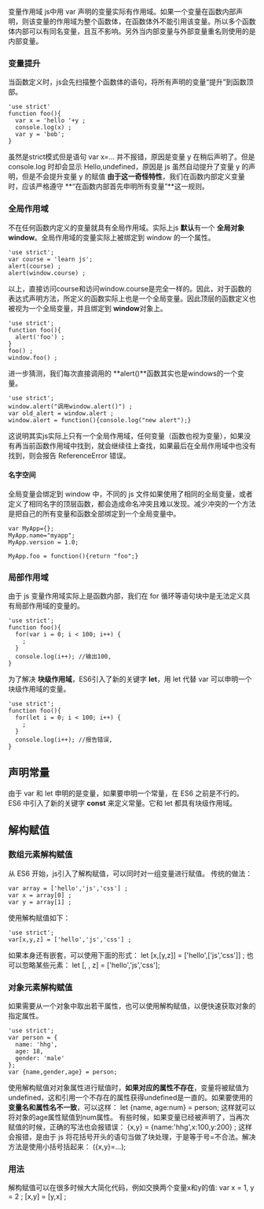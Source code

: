 变量作用域
js中用 var 声明的变量实际有作用域。如果一个变量在函数内部声明，则该变量的作用域为整个函数体，在函数体外不能引用该变量。所以多个函数体内部可以有同名变量，且互不影响。另外当内部变量与外部变量重名则使用的是内部变量。

### 变量提升
当函数定义时，js会先扫描整个函数体的语句，将所有声明的变量“提升”到函数顶部。
```
'use strict'
function foo(){
  var x = 'hello '+y ;
  console.log(x) ;
  var y = 'bob';
}
```
虽然是strict模式但是语句 var x=... 并不报错，原因是变量 y 在稍后声明了。但是 console.log 时却会显示 Hello,undefined，原因是 js 虽然自动提升了变量 y 的声明，但是不会提升变量 y 的赋值
**由于这一奇怪特性**，我们在函数内部定义变量时，应该严格遵守 **“在函数内部首先申明所有变量”**这一规则。

### 全局作用域
不在任何函数内定义的变量就具有全局作用域。实际上js **默认**有一个 **全局对象 window**。全局作用域的变量实际上被绑定到 window 的一个属性。
```
'use strict';
var course = 'learn js';
alert(course) ;
alert(window.course) ;
```
以上，直接访问course和访问window.course是完全一样的。因此，对于函数的表达式声明方法，所定义的函数实际上也是一个全局变量。因此顶层的函数定义也被视为一个全局变量，并且绑定到 **window**对象上。
```
'use strict';
function foo(){
  alert('foo') ;
}
foo() ;
window.foo() ;
```
进一步猜测，我们每次直接调用的 **alert()**函数其实也是windows的一个变量。
```
'use strict';
window.alert("调用window.alert()") ;
var old_alert = window.alert ;
window.alert = function(){console.log("new alert");}
```
这说明其实js实际上只有一个全局作用域，任何变量（函数也视为变量），如果没有再当前函数作用域中找到，就会继续往上查找，如果最后在全局作用域中也没有找到，则会报告 ReferenceError 错误。

#### 名字空间
全局变量会绑定到 window 中，不同的 js 文件如果使用了相同的全局变量，或者定义了相同名字的顶层函数，都会造成命名冲突且难以发现。减少冲突的一个方法是把自己的所有变量和函数全部绑定到一个全局变量中。
```
var MyApp={};
MyApp.name="myapp";
MyApp.version = 1.0;

MyApp.foo = function(){return "foo";}
```
### 局部作用域
由于 js 变量作用域实际上是函数内部，我们在 for 循环等语句块中是无法定义具有局部作用域的变量的。
```
'use strict';
function foo(){
  for(var i = 0; i < 100; i++) {
    ;
  }
  console.log(i++); //输出100,
}
```
为了解决 **块级作用域**，ES6引入了新的关键字 **let**，用 let 代替 var 可以申明一个块级作用域的变量。
```
'use strict';
function foo(){
  for(let i = 0; i < 100; i++) {
    ;
  }
  console.log(i++); //报告错误,
}
```
## 声明常量
由于 var 和 let 申明的是变量，如果要申明一个常量，在 ES6 之前是不行的。 ES6 中引入了新的关键字 **const** 来定义常量。它和 let 都具有块级作用域。

## 解构赋值
### 数组元素解构赋值
从 ES6 开始，js引入了解构赋值，可以同时对一组变量进行赋值。
传统的做法：
```
var array = ['hello','js','css'] ;
var x = array[0] ;
var y = array[1] ;
```
使用解构赋值如下：
```
'use strict';
var[x,y,z] = ['hello','js','css'] ;
```
如果本身还有嵌套，可以使用下面的形式：
let [x,[y,z]] = ['hello',['js','css']] ;
也可以忽略某些元素：
let [, , z] = ['hello','js','css'];
### 对象元素解构赋值
如果需要从一个对象中取出若干属性，也可以使用解构赋值，以便快速获取对象的指定属性。
```
'use strict';
var person = {
  name: 'hhg',
  age: 18,
  gender: 'male'
};
var {name,gender,age} = person;
```
使用解构赋值对对象属性进行赋值时，**如果对应的属性不存在**，变量将被赋值为undefined，这和引用一个不存在的属性获得undefined是一直的。如果要使用的 **变量名和属性名不一致**，可以这样：
let {name, age:num} = person;
这样就可以将对象的age属性赋值到num属性。
有些时候，如果变量已经被声明了，当再次赋值的时候，正确的写法也会报错误：
{x,y} = {name:'hhg',x:100,y:200} ;
这样会报错，是由于 js 将花括号开头的语句当做了块处理，于是等于号=不合法。解决方法是使用小括号括起来：
({x,y}=...);

### 用法
解构赋值可以在很多时候大大简化代码，例如交换两个变量x和y的值:
var x = 1, y = 2 ;
[x,y] = [y,x] ;
